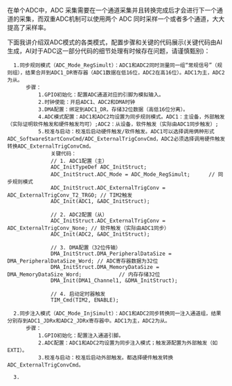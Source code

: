   在单个ADC中，ADC 采集需要在一个通道采集并且转换完成后才会进行下一个通道的采集，而双重ADC机制可以使用两个 ADC 同时采样一个或者多个通道，大大提高了采样率。

  下面我讲介绍双ADC模式的各类模式，配置步骤和关键的代码展示(关键代码由AI生成，AI对于ADC这一部分代码的细节处理有时候存在问题，请谨慎甄别)：

      1.同步规则模式（ADC_Mode_RegSimult）：ADC1和ADC2同时测量同一组“常规信号”（规则组），结果合并到ADC1_DR寄存器（ADC1数据在低16位，ADC2在高16位）。ADC1为主，ADC2为从。
          步骤：
              1.GPIO初始化：配置ADC通道对应的引脚为模拟输入。
              2.时钟使能：开启ADC1、ADC2和DMA时钟
              3.DMA配置：绑定到ADC1_DR，存储32位数据（高低16位分离）。
              4.ADC模式配置：ADC1和ADC2均设置为同步规则模式。ADC1：主设备，外部触发（实际证明软件触发和硬件触发均可）;ADC2：从设备，软件触发（实际由ADC1同步触发）;
              5.校准与启动：校准后启动硬件触发/软件触发。ADC1可以选择调用俩种形式ADC_SoftwareStartConvCmd/ADC_ExternalTrigConvCmd，ADC2必须选择调用硬件触发转换ADC_ExternalTrigConvCmd。
                  关键代码：
                  // 1. ADC1配置（主）
                  ADC_InitTypeDef ADC_InitStruct;
                  ADC_InitStruct.ADC_Mode = ADC_Mode_RegSimult;      // 同步规则模式
                  ADC_InitStruct.ADC_ExternalTrigConv = ADC_ExternalTrigConv_T2_TRGO; // TIM2触发
                  ADC_Init(ADC1, &ADC_InitStruct);
                  
                  // 2. ADC2配置（从）
                  ADC_InitStruct.ADC_ExternalTrigConv = ADC_ExternalTrigConv_None; // 软件触发（实际由ADC1同步）
                  ADC_Init(ADC2, &ADC_InitStruct);
                  
                  // 3. DMA配置（32位传输）
                  DMA_InitStruct.DMA_PeripheralDataSize = DMA_PeripheralDataSize_Word; // ADC寄存器数据为32位
                  DMA_InitStruct.DMA_MemoryDataSize = DMA_MemoryDataSize_Word;            // 内存存储32位
                  DMA_Init(DMA1_Channel1, &DMA_InitStruct);
                  
                  // 4. 启动定时器触发
                  TIM_Cmd(TIM2, ENABLE);

      2.同步注入模式（ADC_Mode_InjSimult）：ADC1和ADC2同步转换同一注入通道组，结果分别存到ADC1_JDRx和ADC2_JDRx寄存器中。ADC1为主，ADC2为从。
          步骤：
              1.GPIO初始化：配置注入通道引脚。
              2.ADC配置：ADC1和ADC2均设置为同步注入模式；触发源配置为外部触发（如EXTI）。
              3.校准与启动：校准后启动外部触发。都选择硬件触发转换ADC_ExternalTrigConvCmd。

      3.
